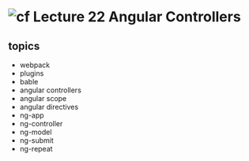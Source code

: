 ![cf](http://i.imgur.com/7v5ASc8.png) Lecture 22 Angular Controllers
====

## topics
* webpack 
 * plugins
 * bable
* angular controllers
* angular scope
* angular directives
 * ng-app
 * ng-controller
 * ng-model
 * ng-submit
 * ng-repeat
